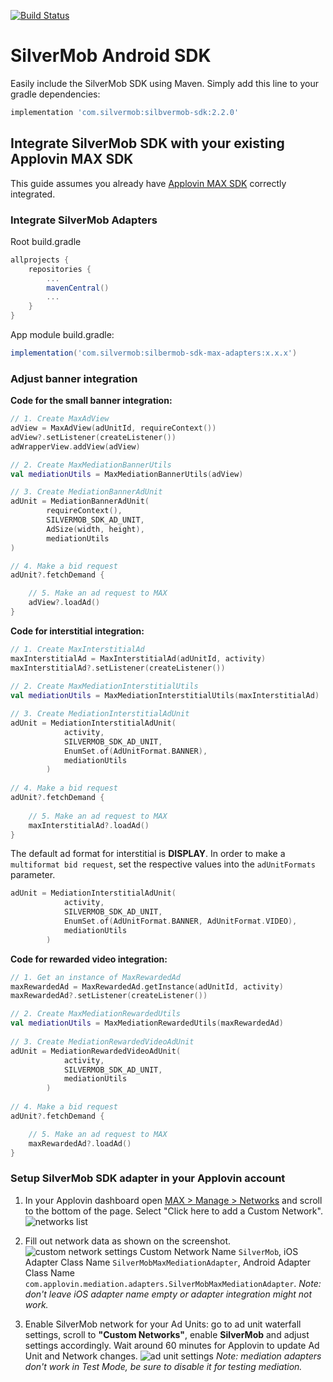 [![Build Status](https://api.travis-ci.org/prebid/prebid-mobile-android.svg?branch=master)](https://travis-ci.org/prebid/prebid-mobile-android)

# SilverMob Android SDK

Easily include the SilverMob SDK using Maven. Simply add this line to your gradle dependencies:

```groovy
implementation 'com.silvermob:silbvermob-sdk:2.2.0'
```

## Integrate SilverMob SDK with your existing Applovin MAX SDK
This guide assumes you already have [Applovin MAX SDK](https://dash.applovin.com/documentation/mediation/android/getting-started/integration) correctly integrated. 

### Integrate SilverMob Adapters
Root build.gradle
```groovy
allprojects {
    repositories {
        ...
        mavenCentral()
        ...
    }
}
```
App module build.gradle:
```groovy
implementation('com.silvermob:silbermob-sdk-max-adapters:x.x.x')
```
### Adjust banner integration
**Code for the small banner integration:**
```kotlin
// 1. Create MaxAdView
adView = MaxAdView(adUnitId, requireContext())
adView?.setListener(createListener())
adWrapperView.addView(adView)

// 2. Create MaxMediationBannerUtils
val mediationUtils = MaxMediationBannerUtils(adView)

// 3. Create MediationBannerAdUnit
adUnit = MediationBannerAdUnit(
        requireContext(),
        SILVERMOB_SDK_AD_UNIT,
        AdSize(width, height),
        mediationUtils
)

// 4. Make a bid request
adUnit?.fetchDemand {

    // 5. Make an ad request to MAX
    adView?.loadAd()
}
```
**Code for interstitial integration:**
```kotlin
// 1. Create MaxInterstitialAd
maxInterstitialAd = MaxInterstitialAd(adUnitId, activity)
maxInterstitialAd?.setListener(createListener())
        
// 2. Create MaxMediationInterstitialUtils
val mediationUtils = MaxMediationInterstitialUtils(maxInterstitialAd)

// 3. Create MediationInterstitialAdUnit
adUnit = MediationInterstitialAdUnit(
            activity,
            SILVERMOB_SDK_AD_UNIT,
            EnumSet.of(AdUnitFormat.BANNER),
            mediationUtils
        )
        
// 4. Make a bid request
adUnit?.fetchDemand {
 
    // 5. Make an ad request to MAX
    maxInterstitialAd?.loadAd()
}
```
The default ad format for interstitial is **DISPLAY**. In order to make a `multiformat bid request`, set the respective values into the `adUnitFormats` parameter.
```kotlin
adUnit = MediationInterstitialAdUnit(
            activity,
            SILVERMOB_SDK_AD_UNIT,
            EnumSet.of(AdUnitFormat.BANNER, AdUnitFormat.VIDEO),
            mediationUtils
        )
```
**Code for rewarded video integration:**
```kotlin
// 1. Get an instance of MaxRewardedAd
maxRewardedAd = MaxRewardedAd.getInstance(adUnitId, activity)
maxRewardedAd?.setListener(createListener())

// 2. Create MaxMediationRewardedUtils
val mediationUtils = MaxMediationRewardedUtils(maxRewardedAd)
    
// 3. Create MediationRewardedVideoAdUnit
adUnit = MediationRewardedVideoAdUnit(
            activity,
            SILVERMOB_SDK_AD_UNIT,
            mediationUtils
        )
        
// 4. Make a bid request
adUnit?.fetchDemand {

    // 5. Make an ad request to MAX
    maxRewardedAd?.loadAd()
}
```


### Setup SilverMob SDK adapter in your Applovin account

1. In your Applovin dashboard open [MAX > Manage > Networks](https://dash.applovin.com/o/mediation/networks/) and scroll to the bottom of the page. 
Select "Click here to add a Custom Network".
![networks list](https://files.silvermob.com/img/2024-02-02_14-37-57.png)


2. Fill out network data as shown on the screenshot.
![custom network settings](https://files.silvermob.com/img/2024-02-02_14-38-35.png)
Custom Network Name `SilverMob`, iOS Adapter Class Name `SilverMobMaxMediationAdapter`, Android Adapter Class Name `com.applovin.mediation.adapters.SilverMobMaxMediationAdapter`.
*Note: don't leave iOS adapter name empty or adapter integration might not work.*


3. Enable SilverMob network for your Ad Units: go to ad unit waterfall settings, scroll to **"Custom Networks"**, enable **SilverMob** and adjust settings accordingly. Wait around 60 minutes for Applovin to update Ad Unit and Network changes.
![ad unit settings](https://files.silvermob.com/img/2024-02-02_14-39-29.png)
*Note: mediation adapters don't work in Test Mode, be sure to disable it for testing mediation.*